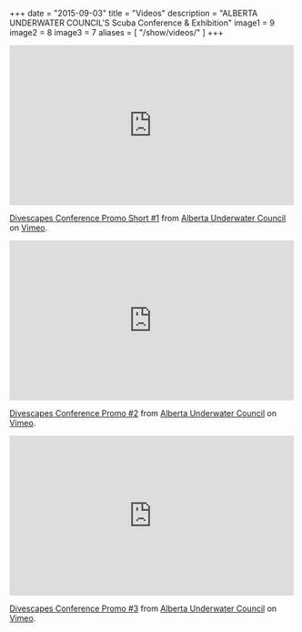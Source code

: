 +++
date        = "2015-09-03"
title       = "Videos"
description = "ALBERTA UNDERWATER COUNCIL'S Scuba Conference & Exhibition"
image1 = 9
image2 = 8
image3 = 7
aliases = [
  "/show/videos/"
]
+++

<iframe src="https://player.vimeo.com/video/154208839" width="500" height="281" frameborder="0" webkitallowfullscreen mozallowfullscreen allowfullscreen></iframe>
<p><a href="https://vimeo.com/154208839">Divescapes Conference Promo Short #1</a> from <a href="https://vimeo.com/user10713685">Alberta Underwater Council</a> on <a href="https://vimeo.com">Vimeo</a>.</p>

<iframe src="https://player.vimeo.com/video/154227370" width="500" height="281" frameborder="0" webkitallowfullscreen mozallowfullscreen allowfullscreen></iframe>
<p><a href="https://vimeo.com/154227370">Divescapes Conference Promo #2</a> from <a href="https://vimeo.com/user10713685">Alberta Underwater Council</a> on <a href="https://vimeo.com">Vimeo</a>.</p>

<iframe src="https://player.vimeo.com/video/154227587" width="500" height="281" frameborder="0" webkitallowfullscreen mozallowfullscreen allowfullscreen></iframe>
<p><a href="https://vimeo.com/154227587">Divescapes Conference Promo #3</a> from <a href="https://vimeo.com/user10713685">Alberta Underwater Council</a> on <a href="https://vimeo.com">Vimeo</a>.</p>
